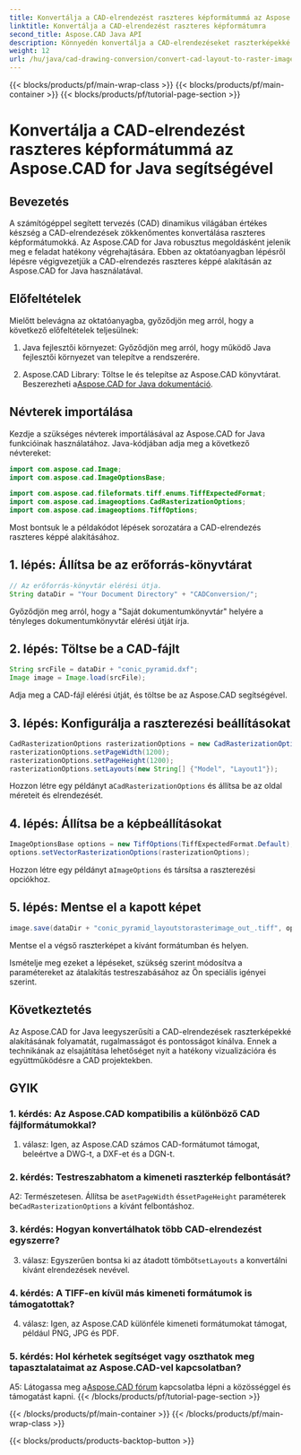 ```yaml
---
title: Konvertálja a CAD-elrendezést raszteres képformátummá az Aspose.CAD for Java segítségével
linktitle: Konvertálja a CAD-elrendezést raszteres képformátumra
second_title: Aspose.CAD Java API
description: Könnyedén konvertálja a CAD-elrendezéseket raszterképekké az Aspose.CAD for Java segítségével. Kiváló minőségű vizualizáció a fokozott együttműködés érdekében.
weight: 12
url: /hu/java/cad-drawing-conversion/convert-cad-layout-to-raster-image/
---
```


{{< blocks/products/pf/main-wrap-class >}}
{{< blocks/products/pf/main-container >}}
{{< blocks/products/pf/tutorial-page-section >}}

# Konvertálja a CAD-elrendezést raszteres képformátummá az Aspose.CAD for Java segítségével

## Bevezetés

A számítógéppel segített tervezés (CAD) dinamikus világában értékes készség a CAD-elrendezések zökkenőmentes konvertálása raszteres képformátumokká. Az Aspose.CAD for Java robusztus megoldásként jelenik meg e feladat hatékony végrehajtására. Ebben az oktatóanyagban lépésről lépésre végigvezetjük a CAD-elrendezés raszteres képpé alakításán az Aspose.CAD for Java használatával.

## Előfeltételek

Mielőtt belevágna az oktatóanyagba, győződjön meg arról, hogy a következő előfeltételek teljesülnek:

1. Java fejlesztői környezet: Győződjön meg arról, hogy működő Java fejlesztői környezet van telepítve a rendszerére.

2.  Aspose.CAD Library: Töltse le és telepítse az Aspose.CAD könyvtárat. Beszerezheti a[Aspose.CAD for Java dokumentáció](https://reference.aspose.com/cad/java/).

## Névterek importálása

Kezdje a szükséges névterek importálásával az Aspose.CAD for Java funkcióinak használatához. Java-kódjában adja meg a következő névtereket:

```java
import com.aspose.cad.Image;
import com.aspose.cad.ImageOptionsBase;

import com.aspose.cad.fileformats.tiff.enums.TiffExpectedFormat;
import com.aspose.cad.imageoptions.CadRasterizationOptions;
import com.aspose.cad.imageoptions.TiffOptions;
```

Most bontsuk le a példakódot lépések sorozatára a CAD-elrendezés raszteres képpé alakításához.
## 1. lépés: Állítsa be az erőforrás-könyvtárat

```java
// Az erőforrás-könyvtár elérési útja.
String dataDir = "Your Document Directory" + "CADConversion/";
```

Győződjön meg arról, hogy a "Saját dokumentumkönyvtár" helyére a tényleges dokumentumkönyvtár elérési útját írja.

## 2. lépés: Töltse be a CAD-fájlt

```java
String srcFile = dataDir + "conic_pyramid.dxf";
Image image = Image.load(srcFile);
```

Adja meg a CAD-fájl elérési útját, és töltse be az Aspose.CAD segítségével.

## 3. lépés: Konfigurálja a raszterezési beállításokat

```java
CadRasterizationOptions rasterizationOptions = new CadRasterizationOptions();
rasterizationOptions.setPageWidth(1200);
rasterizationOptions.setPageHeight(1200);
rasterizationOptions.setLayouts(new String[] {"Model", "Layout1"});
```

 Hozzon létre egy példányt a`CadRasterizationOptions` és állítsa be az oldal méreteit és elrendezését.

## 4. lépés: Állítsa be a képbeállításokat

```java
ImageOptionsBase options = new TiffOptions(TiffExpectedFormat.Default);
options.setVectorRasterizationOptions(rasterizationOptions);
```

 Hozzon létre egy példányt a`ImageOptions` és társítsa a raszterezési opciókhoz.

## 5. lépés: Mentse el a kapott képet

```java
image.save(dataDir + "conic_pyramid_layoutstorasterimage_out_.tiff", options);
```

Mentse el a végső raszterképet a kívánt formátumban és helyen.

Ismételje meg ezeket a lépéseket, szükség szerint módosítva a paramétereket az átalakítás testreszabásához az Ön speciális igényei szerint.

## Következtetés

Az Aspose.CAD for Java leegyszerűsíti a CAD-elrendezések raszterképekké alakításának folyamatát, rugalmasságot és pontosságot kínálva. Ennek a technikának az elsajátítása lehetőséget nyit a hatékony vizualizációra és együttműködésre a CAD projektekben.

## GYIK

### 1. kérdés: Az Aspose.CAD kompatibilis a különböző CAD fájlformátumokkal?

1. válasz: Igen, az Aspose.CAD számos CAD-formátumot támogat, beleértve a DWG-t, a DXF-et és a DGN-t.

### 2. kérdés: Testreszabhatom a kimeneti raszterkép felbontását?

 A2: Természetesen. Állítsa be a`setPageWidth` és`setPageHeight` paraméterek be`CadRasterizationOptions` a kívánt felbontáshoz.

### 3. kérdés: Hogyan konvertálhatok több CAD-elrendezést egyszerre?

 3. válasz: Egyszerűen bontsa ki az átadott tömböt`setLayouts` a konvertálni kívánt elrendezések nevével.

### 4. kérdés: A TIFF-en kívül más kimeneti formátumok is támogatottak?

4. válasz: Igen, az Aspose.CAD különféle kimeneti formátumokat támogat, például PNG, JPG és PDF.

### 5. kérdés: Hol kérhetek segítséget vagy oszthatok meg tapasztalataimat az Aspose.CAD-vel kapcsolatban?

A5: Látogassa meg a[Aspose.CAD fórum](https://forum.aspose.com/c/cad/19) kapcsolatba lépni a közösséggel és támogatást kapni.
{{< /blocks/products/pf/tutorial-page-section >}}

{{< /blocks/products/pf/main-container >}}
{{< /blocks/products/pf/main-wrap-class >}}

{{< blocks/products/products-backtop-button >}}

